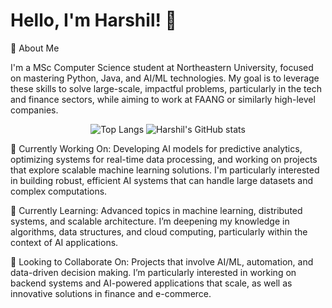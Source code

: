 # Hello, I'm Harshil! 👋
🚀 About Me

I'm a MSc Computer Science student at Northeastern University, focused on mastering Python, Java, and AI/ML technologies. My goal is to leverage these skills to solve large-scale, impactful problems, particularly in the tech and finance sectors, while aiming to work at FAANG or similarly high-level companies.

<p align="center">
  <img src="https://github-readme-stats.vercel.app/api/top-langs/?username=xojoyboy&layout=compact&exclude_repo=repo1,repo2" alt="Top Langs" />
  <img src="https://github-readme-stats.vercel.app/api?username=xojoyboy&show_icons=true&theme=radical&count_private=true" alt="Harshil's GitHub stats" />
</p>

  🔭 Currently Working On:
  Developing AI models for predictive analytics, optimizing systems for real-time data processing, and working on projects that explore scalable machine learning solutions. I'm particularly interested in building robust, efficient AI systems that can handle large datasets and complex computations.
  
  🌱 Currently Learning:
  Advanced topics in machine learning, distributed systems, and scalable architecture. I’m deepening my knowledge in algorithms, data structures, and cloud computing, particularly within the context of AI applications.
  
  👯 Looking to Collaborate On:
  Projects that involve AI/ML, automation, and data-driven decision making. I’m particularly interested in working on backend systems and AI-powered applications that scale, as well as innovative solutions in finance and e-commerce.





